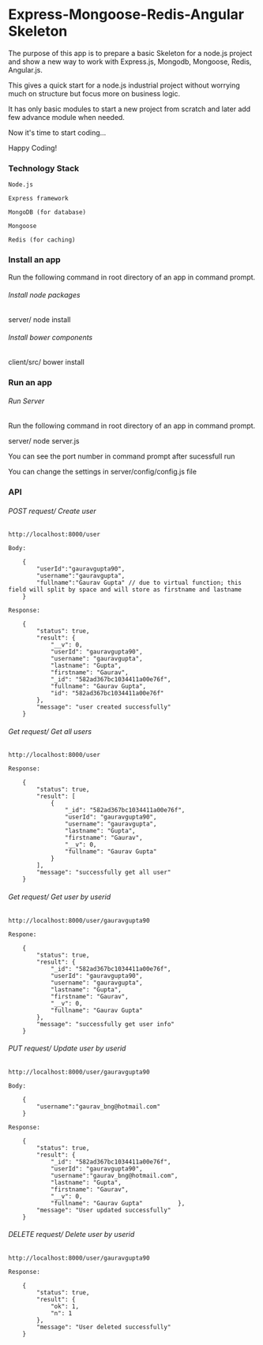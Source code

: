 Express-Mongoose-Redis-Angular Skeleton
================================================

The purpose of this app is to prepare a basic Skeleton for a node.js project and show a new way to work with Express.js, Mongodb, Mongoose, Redis, Angular.js.

This gives a quick start for a node.js industrial project without worrying much on structure but focus more on business logic.

It has only basic modules to start a new project from scratch and later add few advance module when needed.

Now it's time to start coding...

Happy Coding!

### Technology Stack

	Node.js

	Express framework

	MongoDB (for database)

	Mongoose

	Redis (for caching)


### Install an app

Run the following command in root directory of an app in command prompt.

###### *Install node packages*

server/ node install

###### *Install bower components*

client/src/ bower install

### Run an app

###### *Run Server*

Run the following command in root directory of an app in command prompt.

server/ node server.js

You can see the port number in command prompt after sucessfull run

You can change the settings in server/config/config.js file

### API

###### *POST request/ Create user*

    http://localhost:8000/user
    
    Body:

    	{
			"userId":"gauravgupta90",
			"username":"gauravgupta",
			"fullname":"Gaurav Gupta" // due to virtual function; this field will split by space and will store as firstname and lastname
		}

	Response:

    	{
		    "status": true,
		    "result": {
		        "__v": 0,
		        "userId": "gauravgupta90",
		        "username": "gauravgupta",
		        "lastname": "Gupta",
		        "firstname": "Gaurav",
		        "_id": "582ad367bc1034411a00e76f",
		        "fullname": "Gaurav Gupta",
		        "id": "582ad367bc1034411a00e76f"
		    },
		    "message": "user created successfully"
		}


###### *Get request/ Get all users*

    http://localhost:8000/user

    Response:

    	{
			"status": true,
			"result": [
				{
					"_id": "582ad367bc1034411a00e76f",
					"userId": "gauravgupta90",
					"username": "gauravgupta",
					"lastname": "Gupta",
					"firstname": "Gaurav",
					"__v": 0,
					"fullname": "Gaurav Gupta"
				}
			],
			"message": "successfully get all user"
		}

###### *Get request/ Get user by userid*

    http://localhost:8000/user/gauravgupta90

    Respone:

    	{
			"status": true,
			"result": {
				"_id": "582ad367bc1034411a00e76f",
				"userId": "gauravgupta90",
				"username": "gauravgupta",
				"lastname": "Gupta",
				"firstname": "Gaurav",
				"__v": 0,
				"fullname": "Gaurav Gupta"
			},
			"message": "successfully get user info"
		}

###### *PUT request/ Update user by userid*

	http://localhost:8000/user/gauravgupta90
	
	Body:

    	{
			"username":"gaurav_bng@hotmail.com"
		}

	Response:

		{
		    "status": true,
		    "result": {
		        "_id": "582ad367bc1034411a00e76f",
		        "userId": "gauravgupta90",
		        "username":"gaurav_bng@hotmail.com",
		        "lastname": "Gupta",
		        "firstname": "Gaurav",
		        "__v": 0,
		        "fullname": "Gaurav Gupta"		    },
		    "message": "User updated successfully"
		}

###### *DELETE request/ Delete user by userid*

	http://localhost:8000/user/gauravgupta90

	Response:

		{
		    "status": true,
		    "result": {
		        "ok": 1,
		        "n": 1
		    },
		    "message": "User deleted successfully"
		}
		